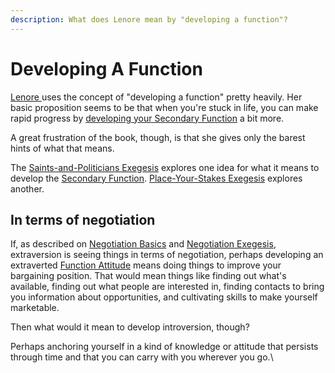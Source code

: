 ```yaml
---
description: What does Lenore mean by "developing a function"?
---
```


# Developing A Function

[Lenore ](../../../people-and-systems/lenore-thomson/)uses the concept of "developing a function" pretty heavily. Her basic proposition seems to be that when you're stuck in life, you can make rapid progress by [developing your Secondary Function](../../function-attitude/cognitive-stack/secondary-function/developing-the-secondary.md) a bit more.

A great frustration of the book, though, is that she gives only the barest hints of what that means.

The [Saints-and-Politicians Exegesis](../../../exegeses-and-hypotheses/saints-and-politicians.md) explores one idea for what it means to develop the [Secondary Function](../../function-attitude/cognitive-stack/secondary-function/). [Place-Your-Stakes Exegesis](../../../exegeses-and-hypotheses/place-your-stakes.md) explores another.

## In terms of negotiation

If, as described on [Negotiation Basics](https://web.archive.org/web/20060620054644/http://greenlightwiki.com/lenore-exegesis/Negotiation_Basics) and [Negotiation Exegesis](https://web.archive.org/web/20060620054644/http://greenlightwiki.com/lenore-exegesis/Negotiation_Exegesis), extraversion is seeing things in terms of negotiation, perhaps developing an extraverted [Function Attitude](https://web.archive.org/web/20060620054644/http://greenlightwiki.com/lenore-exegesis/Function_Attitude) means doing things to improve your bargaining position. That would mean things like finding out what's available, finding out what people are interested in, finding contacts to bring you information about opportunities, and cultivating skills to make yourself marketable.

Then what would it mean to develop introversion, though?

Perhaps anchoring yourself in a kind of knowledge or attitude that persists through time and that you can carry with you wherever you go.\
